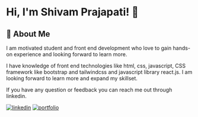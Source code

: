 
# Hi, I'm Shivam Prajapati! 👋


## 🚀 About Me
I am motivated student and front end development who love to gain hands-on experience and looking forward to learn more.

I have knowledge of front end technologies like html, css, javascript, CSS framework like bootstrap and tailwindcss and javascript library react.js.
I am looking forward to learn more and expand my skillset.

If you have any question or feedback you can reach me out through linkedin.

[![linkedin](https://img.shields.io/badge/Connect-linkedin-0A66C2?style=for-the-badge&logo=linkedin&logoColor=white)](https://www.linkedin.com/in/shivam-prajapati-78590b225/)
[![portfolio](https://img.shields.io/badge/-MY%20PORTFOLIO-black?style=for-the-badge)](https://shivam-react-portfolio.netlify.app/)

<!---
Prajapati-Shivam/Prajapati-Shivam is a ✨ special ✨ repository because its `README.md` (this file) appears on your GitHub profile.
You can click the Preview link to take a look at your changes.
--->
